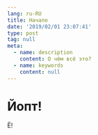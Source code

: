 ```yaml
---
lang: ru-RU
title: Начало
date: '2019/02/01 23:07:41'
type: post
tag: null
meta:
  - name: description
    content: О чём всё это?
  - name: keywords
    content: null
---
```


# Йопт!

Ё!
